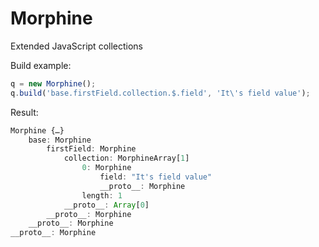 Morphine
========

Extended JavaScript collections


Build example:
```js
q = new Morphine();
q.build('base.firstField.collection.$.field', 'It\'s field value');
```

Result:
```js
Morphine {…}
    base: Morphine
        firstField: Morphine
            collection: MorphineArray[1]
                0: Morphine
                    field: "It's field value"
                    __proto__: Morphine
                length: 1
            __proto__: Array[0]
        __proto__: Morphine
    __proto__: Morphine
__proto__: Morphine
```